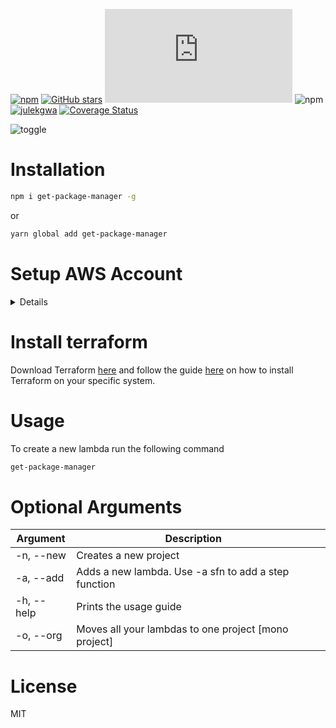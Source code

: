 [![npm](https://img.shields.io/npm/v/get-package-manager.svg)](https://www.npmjs.com/package/get-package-manager) [![GitHub stars](https://img.shields.io/github/stars/julekgwa/get-package-manager.svg?style=social&label=Stars)](https://github.com/julekgwa/get-package-manager) [![gzip size](http://img.badgesize.io/https://unpkg.com/get-package-manager/dist/index.js?compression=gzip)](https://unpkg.com/get-package-manager/dist/index.js) ![npm](https://img.shields.io/npm/dm/get-package-manager) [![julekgwa](https://circleci.com/gh/julekgwa/get-package-manager.svg?style=shield)](https://github.com/julekgwa/get-package-manager) [![Coverage Status](https://coveralls.io/repos/github/julekgwa/get-package-manager/badge.svg?branch=main)](https://coveralls.io/github/julekgwa/get-package-manager?branch=main)

![toggle](images/aws-tf.png)

# Installation

```bash
npm i get-package-manager -g
```

or

```bash
yarn global add get-package-manager
```

# Setup AWS Account
<details>

  1. Create a new user in the IAM Section on AWS [here](https://console.aws.amazon.com/iam/home?region=us-east-1#/users).
  2. Select Programmatic access below and enter your user details.

   ![user](images/addUser.png)

  3. Click next and select the admin group.

   ![group](images/group.png)

  4. Continue with the steps until you reach the Create User section and confirm the user has been created. Once the user is created you will get an Access key ID and Secret access key.
  5. Open terminal and run ```$ aws configure```. Paste access key id and secret access key from step 4

  ![configure](images/aws-confgure.png)

   or create a file called instance.tf with the following code.

   ```
   provider "aws" {
    access_key = "ACCESS_KEY_HERE"
    secret_key = "SECRET_KEY_HERE"
   }
   ```

</details>

# Install terraform
Download Terraform [here](https://www.terraform.io/downloads.html) and follow the guide [here](https://www.terraform.io/intro/getting-started/install.html) on how to install Terraform on your specific system.

# Usage

To create a new lambda run the following command
```bash
get-package-manager
```

# Optional Arguments

| Argument           | Description            ||
|----------------|-------------------------------------------------------------------------------------------------------|---|
| -n, --new      | Creates a new project
| -a, --add        | Adds a new lambda. Use -a sfn to add a step function
| -h, --help       | Prints the usage guide
| -o, --org | Moves all your lambdas to one project [mono project]


# License

MIT
